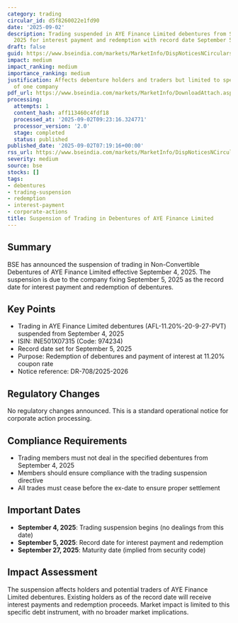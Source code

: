 ```yaml
---
category: trading
circular_id: d5f8260022e1fd90
date: '2025-09-02'
description: Trading suspended in AYE Finance Limited debentures from September 4,
  2025 for interest payment and redemption with record date September 5, 2025.
draft: false
guid: https://www.bseindia.com/markets/MarketInfo/DispNoticesNCirculars.aspx?Noticeid={483EF141-E782-4616-9103-8C99E2521A90}&noticeno=20250902-7&dt=09/02/2025&icount=7&totcount=10&flag=0
impact: medium
impact_ranking: medium
importance_ranking: medium
justification: Affects debenture holders and traders but limited to specific securities
  of one company
pdf_url: https://www.bseindia.com/markets/MarketInfo/DownloadAttach.aspx?id=20250902-7&attachedId=
processing:
  attempts: 1
  content_hash: aff113460c4fdf18
  processed_at: '2025-09-02T09:23:16.324771'
  processor_version: '2.0'
  stage: completed
  status: published
published_date: '2025-09-02T07:19:16+00:00'
rss_url: https://www.bseindia.com/markets/MarketInfo/DispNoticesNCirculars.aspx?Noticeid={483EF141-E782-4616-9103-8C99E2521A90}&noticeno=20250902-7&dt=09/02/2025&icount=7&totcount=10&flag=0
severity: medium
source: bse
stocks: []
tags:
- debentures
- trading-suspension
- redemption
- interest-payment
- corporate-actions
title: Suspension of Trading in Debentures of AYE Finance Limited
---
```


## Summary

BSE has announced the suspension of trading in Non-Convertible Debentures of AYE Finance Limited effective September 4, 2025. The suspension is due to the company fixing September 5, 2025 as the record date for interest payment and redemption of debentures.

## Key Points

- Trading in AYE Finance Limited debentures (AFL-11.20%-20-9-27-PVT) suspended from September 4, 2025
- ISIN: INE501X07315 (Code: 974234)
- Record date set for September 5, 2025
- Purpose: Redemption of debentures and payment of interest at 11.20% coupon rate
- Notice reference: DR-708/2025-2026

## Regulatory Changes

No regulatory changes announced. This is a standard operational notice for corporate action processing.

## Compliance Requirements

- Trading members must not deal in the specified debentures from September 4, 2025
- Members should ensure compliance with the trading suspension directive
- All trades must cease before the ex-date to ensure proper settlement

## Important Dates

- **September 4, 2025**: Trading suspension begins (no dealings from this date)
- **September 5, 2025**: Record date for interest payment and redemption
- **September 27, 2025**: Maturity date (implied from security code)

## Impact Assessment

The suspension affects holders and potential traders of AYE Finance Limited debentures. Existing holders as of the record date will receive interest payments and redemption proceeds. Market impact is limited to this specific debt instrument, with no broader market implications.